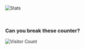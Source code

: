 <br/>

![Stats](https://github-readme-stats.vercel.app/api?username=aymanelotfi&theme=dark&show_icons=true&bg_color=1a1a1a&icon_color=a0ffff)

<br/>

### Can you break these counter?

![Visitor Count](https://visitor-badge.glitch.me/badge?page_id=aymanelotfi)

</div>
